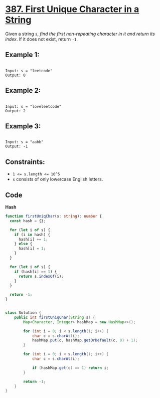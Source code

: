 # [387. First Unique Character in a String](https://leetcode.com/problems/first-unique-character-in-a-string/description/)

Given a string `s`, _find the first non-repeating character in it and return its index_. If it does not exist, return `-1`.

## Example 1:

```

Input: s = "leetcode"
Output: 0

```

## Example 2:

```

Input: s = "loveleetcode"
Output: 2

```

## Example 3:

```

Input: s = "aabb"
Output: -1

```

## Constraints:

- `1 <= s.length <= 10^5`
- `s` consists of only lowercase English letters.

## Code

**Hash**

```ts
function firstUniqChar(s: string): number {
  const hash = {};

  for (let i of s) {
    if (i in hash) {
      hash[i] += 1;
    } else {
      hash[i] = 1;
    }
  }

  for (let i of s) {
    if (hash[i] == 1) {
      return s.indexOf(i);
    }
  }

  return -1;
}
```

```java

class Solution {
    public int firstUniqChar(String s) {
        Map<Character, Integer> hashMap = new HashMap<>();

        for (int i = 0; i < s.length(); i++) {
            char c = s.charAt(i);
            hashMap.put(c, hashMap.getOrDefault(c, 0) + 1);
        }

        for (int i = 0; i < s.length(); i++) {
            char c = s.charAt(i);

            if (hashMap.get(c) == 1) return i;
        }

        return -1;
    }
}

```
